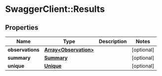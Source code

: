 # SwaggerClient::Results

## Properties
Name | Type | Description | Notes
------------ | ------------- | ------------- | -------------
**observations** | [**Array&lt;Observation&gt;**](Observation.md) |  | [optional] 
**summary** | [**Summary**](Summary.md) |  | [optional] 
**unique** | [**Unique**](Unique.md) |  | [optional] 


